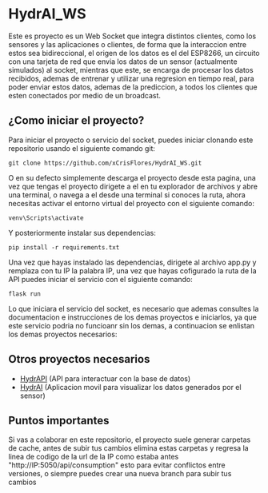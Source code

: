 # HydrAI_WS
Este es proyecto es un Web Socket que integra distintos clientes, como los sensores y las aplicaciones o clientes, de forma que la interaccion entre estos sea bidireccional, el origen de los datos es el del ESP8266, un circuito con una tarjeta de red que envia los datos de un sensor (actualmente simulados) al socket, mientras que este, se encarga de procesar los datos recibidos, ademas de entrenar y utilizar una regresion en tiempo real, para poder enviar estos datos, ademas de la prediccion, a todos los clientes que esten conectados por medio de un broadcast.
## ¿Como iniciar el proyecto?
Para iniciar el proyecto o servicio del socket, puedes iniciar clonando este repositorio usando el siguiente comando git:
```
git clone https://github.com/xCrisFlores/HydrAI_WS.git
```
O en su defecto simplemente descarga el proyecto desde esta pagina, una vez que tengas el proyecto dirigete a el en tu explorador de archivos y abre una terminal, o navega a el desde una terminal si conoces la ruta, ahora necesitas activar el entorno virtual del proyecto con el siguiente comando:
```
venv\Scripts\activate
```
Y posteriormente instalar sus dependencias:
```
pip install -r requirements.txt
```
Una vez que hayas instalado las dependencias, dirigete al archivo app.py y remplaza con tu IP la palabra IP, una vez que hayas cofigurado la ruta de la API puedes iniciar el servicio con el siguiente comando:

```
flask run
```
Lo que iniciara el servicio del socket, es necesario que ademas consultes la documentacion e instrucciones de los demas proyectos e iniciarlos, ya que este servicio podria no funcioanr sin los demas, a continuacion se enlistan los demas proyectos necesarios:
## Otros proyectos necesarios
* [HydrAPI](https://github.com/xCrisFlores/HydrAPI) (API para interactuar con la base de datos)
* [HydrAI](https://github.com/xCrisFlores/HydrAI) (Aplicacion movil para visualizar los datos generados por el sensor)

## Puntos importantes
Si vas a colaborar en este repositorio, el proyecto suele generar carpetas de cache, antes de subir tus cambios elimina estas carpetas y regresa la linea de codigo de la url de la IP como estaba antes "http://IP:5050/api/consumption" esto para evitar conflictos entre versiones, o siempre puedes crear una nueva branch para subir tus cambios
